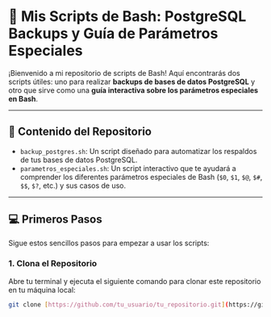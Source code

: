 # 🐚 Mis Scripts de Bash: PostgreSQL Backups y Guía de Parámetros Especiales

¡Bienvenido a mi repositorio de scripts de Bash! Aquí encontrarás dos scripts útiles: uno para realizar **backups de bases de datos PostgreSQL** y otro que sirve como una **guía interactiva sobre los parámetros especiales en Bash**.

---

## 🚀 Contenido del Repositorio

* `backup_postgres.sh`: Un script diseñado para automatizar los respaldos de tus bases de datos PostgreSQL.
* `parametros_especiales.sh`: Un script interactivo que te ayudará a comprender los diferentes parámetros especiales de Bash (`$0`, `$1`, `$@`, `$#`, `$$`, `$?`, etc.) y sus casos de uso.

---

## 💻 Primeros Pasos

Sigue estos sencillos pasos para empezar a usar los scripts:

### 1. Clona el Repositorio

Abre tu terminal y ejecuta el siguiente comando para clonar este repositorio en tu máquina local:

```bash
git clone [https://github.com/tu_usuario/tu_repositorio.git](https://github.com/tu_usuario/tu_repositorio.git)
